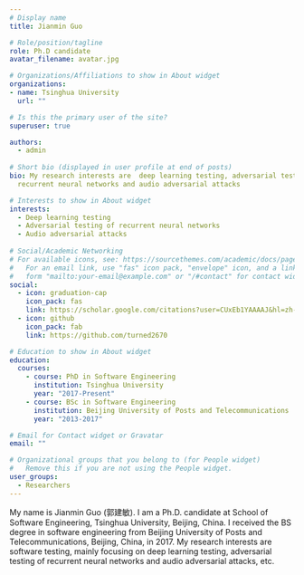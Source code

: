 ```yaml
---
# Display name
title: Jianmin Guo

# Role/position/tagline
role: Ph.D candidate
avatar_filename: avatar.jpg

# Organizations/Affiliations to show in About widget
organizations: 
- name: Tsinghua University
  url: ""

# Is this the primary user of the site?
superuser: true

authors:
  - admin
  
# Short bio (displayed in user profile at end of posts)
bio: My research interests are  deep learning testing, adversarial testing of
  recurrent neural networks and audio adversarial attacks

# Interests to show in About widget
interests:
  - Deep learning testing
  - Adversarial testing of recurrent neural networks
  - Audio adversarial attacks
  
# Social/Academic Networking
# For available icons, see: https://sourcethemes.com/academic/docs/page-builder/#icons
#   For an email link, use "fas" icon pack, "envelope" icon, and a link in the
#   form "mailto:your-email@example.com" or "/#contact" for contact widget.
social:
  - icon: graduation-cap
    icon_pack: fas
    link: https://scholar.google.com/citations?user=CUxEb1YAAAAJ&hl=zh-CN
  - icon: github
    icon_pack: fab
    link: https://github.com/turned2670

# Education to show in About widget
education:
  courses:
    - course: PhD in Software Engineering
      institution: Tsinghua University
      year: "2017-Present"
    - course: BSc in Software Engineering
      institution: Beijing University of Posts and Telecommunications
      year: "2013-2017"

# Email for Contact widget or Gravatar
email: ""

# Organizational groups that you belong to (for People widget)
#   Remove this if you are not using the People widget.
user_groups:
  - Researchers
---
```

My name is Jianmin Guo (郭建敏). I am a Ph.D. candidate at School of Software Engineering, Tsinghua University, Beijing, China. I received the BS degree in software engineering from Beijing University of Posts and Telecommunications, Beijing, China, in 2017. My research interests are software testing, mainly focusing on deep learning testing, adversarial testing of recurrent neural networks and audio adversarial attacks, etc.
